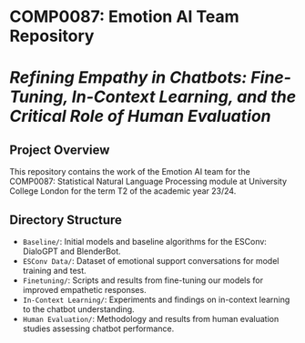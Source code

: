 # COMP0087: Emotion AI Team Repository
# _Refining Empathy in Chatbots: Fine-Tuning, In-Context Learning, and the Critical Role of Human Evaluation_

## Project Overview

This repository contains the work of the Emotion AI team for the COMP0087: Statistical Natural Language Processing module at University College London for the term T2 of the academic year 23/24.

## Directory Structure

- `Baseline/`: Initial models and baseline algorithms for the ESConv: DialoGPT and BlenderBot.
- `ESConv Data/`: Dataset of emotional support conversations for model training and test.
- `Finetuning/`: Scripts and results from fine-tuning our models for improved empathetic responses.
- `In-Context Learning/`: Experiments and findings on in-context learning to the chatbot understanding.
- `Human Evaluation/`: Methodology and results from human evaluation studies assessing chatbot performance.


